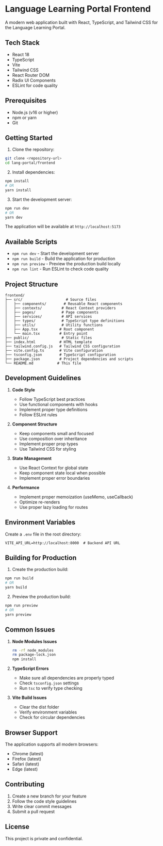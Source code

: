 # Language Learning Portal Frontend

A modern web application built with React, TypeScript, and Tailwind CSS for the Language Learning Portal.

## Tech Stack

- React 18
- TypeScript
- Vite
- Tailwind CSS
- React Router DOM
- Radix UI Components
- ESLint for code quality

## Prerequisites

- Node.js (v16 or higher)
- npm or yarn
- Git

## Getting Started

1. Clone the repository:
```bash
git clone <repository-url>
cd lang-portal/frontend
```

2. Install dependencies:
```bash
npm install
# OR
yarn install
```

3. Start the development server:
```bash
npm run dev
# OR
yarn dev
```

The application will be available at `http://localhost:5173`

## Available Scripts

- `npm run dev` - Start the development server
- `npm run build` - Build the application for production
- `npm run preview` - Preview the production build locally
- `npm run lint` - Run ESLint to check code quality

## Project Structure

```
frontend/
├── src/                    # Source files
│   ├── components/        # Reusable React components
│   ├── contexts/         # React Context providers
│   ├── pages/            # Page components
│   ├── services/         # API services
│   ├── types/            # TypeScript type definitions
│   ├── utils/            # Utility functions
│   ├── App.tsx          # Root component
│   └── main.tsx         # Entry point
├── public/               # Static files
├── index.html           # HTML template
├── tailwind.config.js   # Tailwind CSS configuration
├── vite.config.ts       # Vite configuration
├── tsconfig.json        # TypeScript configuration
├── package.json         # Project dependencies and scripts
└── README.md           # This file
```

## Development Guidelines

1. **Code Style**
   - Follow TypeScript best practices
   - Use functional components with hooks
   - Implement proper type definitions
   - Follow ESLint rules

2. **Component Structure**
   - Keep components small and focused
   - Use composition over inheritance
   - Implement proper prop types
   - Use Tailwind CSS for styling

3. **State Management**
   - Use React Context for global state
   - Keep component state local when possible
   - Implement proper error boundaries

4. **Performance**
   - Implement proper memoization (useMemo, useCallback)
   - Optimize re-renders
   - Use proper lazy loading for routes

## Environment Variables

Create a `.env` file in the root directory:

```env
VITE_API_URL=http://localhost:8000  # Backend API URL
```

## Building for Production

1. Create the production build:
```bash
npm run build
# OR
yarn build
```

2. Preview the production build:
```bash
npm run preview
# OR
yarn preview
```

## Common Issues

1. **Node Modules Issues**
   ```bash
   rm -rf node_modules
   rm package-lock.json
   npm install
   ```

2. **TypeScript Errors**
   - Make sure all dependencies are properly typed
   - Check `tsconfig.json` settings
   - Run `tsc` to verify type checking

3. **Vite Build Issues**
   - Clear the dist folder
   - Verify environment variables
   - Check for circular dependencies

## Browser Support

The application supports all modern browsers:
- Chrome (latest)
- Firefox (latest)
- Safari (latest)
- Edge (latest)

## Contributing

1. Create a new branch for your feature
2. Follow the code style guidelines
3. Write clear commit messages
4. Submit a pull request

## License

This project is private and confidential.
